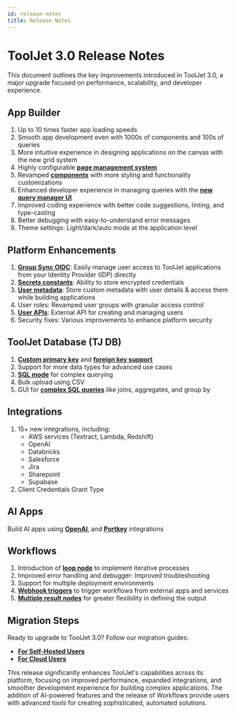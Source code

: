 ```yaml
---
id: release-notes
title: Release Notes
---
```


# ToolJet 3.0 Release Notes

This document outlines the key improvements introduced in ToolJet 3.0, a major upgrade focused on performance, scalability, and developer experience.

## App Builder

1. Up to 10 times faster app loading speeds 
2. Smooth app development even with 1000s of components and 100s of queries
2. More intuitive experience in designing applications on the canvas with the new grid system
4. Highly configurable **[page management system](/docs/tutorial/pages)**
5. Revamped **[components](/docs/widgets/table/)** with more styling and functionality customizations
6. Enhanced developer experience in managing queries with the **[new query manager UI](/docs/app-builder/query-panel)**
7. Improved coding experience with better code suggestions, linting, and type-casting
8. Better debugging with easy-to-understand error messages
9. Theme settings: Light/dark/auto mode at the application level

## Platform Enhancements

1. **[Group Sync OIDC](/docs/user-management/sso/oidc/setup)**: Easily manage user access to ToolJet applications from your Identity Provider (IDP) directly
2. **[Secrets constants](/docs/security/constants/#using-secrets)**: Ability to store encrypted credentials 
3. **[User metadata](/docs/user-management/onboard-users/user-metadata)**: Store custom metadata with user details & access them while building applications
4. User roles: Revamped user groups with granular access control
5. **[User APIs](/docs/tooljet-api#get-all-users)**: External API for creating and managing users
6. Security fixes: Various improvements to enhance platform security

## ToolJet Database (TJ DB)

1. **[Custom primary key](/docs/tooljet-db/constraints/primary-key)** and **[foreign key support](/docs/tooljet-db/constraints/foreign-key)**
2. Support for more data types for advanced use cases
3. **[SQL mode](/docs/tooljet-db/querying-tooljet-db#sql-editor)** for complex querying 
4. Bulk upload using CSV 
5. GUI for **[complex SQL queries](/docs/tooljet-db/querying-tooljet-db#gui-mode)** like joins, aggregates, and group by

## Integrations

1. 15+ new integrations, including:
    - AWS services (Textract, Lambda, Redshift)
    - OpenAI
    - Databricks
    - Salesforce
    - Jira
    - Sharepoint
    - Supabase
2. Client Credentials Grant Type

## AI Apps

Build AI apps using **[OpenAI](/docs/marketplace/plugins/marketplace-plugin-openai)**, and **[Portkey](/docs/marketplace/plugins/marketplace-plugin-portkey)** integrations

## Workflows

1. Introduction of **[loop node](/docs/workflows/nodes#loop-node)** to implement iterative processes
2. Improved error handling and debugger: Improved troubleshooting
3. Support for multiple deployment environments
4. **[Webhook triggers](/docs/workflows/workflow-triggers#webhooks)** to trigger workflows from external apps and services
5. **[Multiple result nodes](/docs/workflows/results)** for greater flexibility in defining the output

## Migration Steps

Ready to upgrade to ToolJet 3.0? Follow our migration guides:
- **[For Self-Hosted Users](/docs/setup/upgrade-to-v3)**
- **[For Cloud Users](/docs/setup/cloud-v3-migration)**

This release significantly enhances ToolJet's capabilities across its platform, focusing on improved performance, expanded integrations, and smoother development experience for building complex applications. The addition of AI-powered features and the release of Workflows provide users with advanced tools for creating sophisticated, automated solutions.




